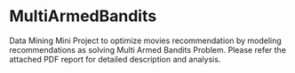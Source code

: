 # MultiArmedBandits
Data Mining Mini Project to optimize movies recommendation by modeling recommendations as solving Multi Armed Bandits Problem.
Please refer the attached PDF report for detailed description and analysis. 
